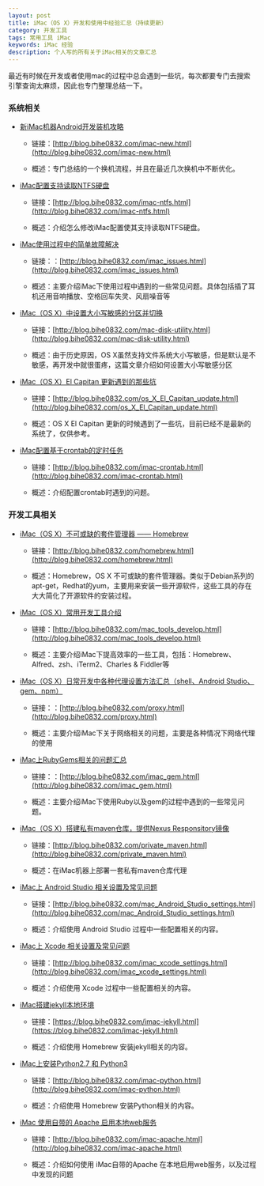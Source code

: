 ```yaml
---
layout: post
title: iMac（OS X）开发和使用中经验汇总（持续更新）
category: 开发工具
tags: 常用工具 iMac
keywords: iMac 经验 
description: 个人写的所有关于iMac相关的文章汇总
---
```


最近有时候在开发或者使用mac的过程中总会遇到一些坑，每次都要专门去搜索引擎查询太麻烦，因此也专门整理总结一下。

### 系统相关

- [新iMac机器Android开发装机攻略](http://blog.bihe0832.com/imac-new.html)

	- 链接：[http://blog.bihe0832.com/imac-new.html](http://blog.bihe0832.com/imac-new.html)
		
	- 概述：专门总结的一个换机流程，并且在最近几次换机中不断优化。

- [iMac配置支持读取NTFS硬盘](http://blog.bihe0832.com/imac-ntfs.html)
	
	- 链接：[http://blog.bihe0832.com/imac-ntfs.html](http://blog.bihe0832.com/imac-ntfs.html)
		
	- 概述：介绍怎么修改iMac配置使其支持读取NTFS硬盘。
	
- [iMac使用过程中的简单故障解决](http://blog.bihe0832.com/imac_issues.html)

	- 链接：：[http://blog.bihe0832.com/imac_issues.html](http://blog.bihe0832.com/imac_issues.html)
	
	- 概述：主要介绍iMac下使用过程中遇到的一些常见问题。具体包括插了耳机还用音响播放、空格回车失灵、风扇噪音等

- [iMac（OS X）中设置大小写敏感的分区并切换](http://blog.bihe0832.com/mac-disk-utility.html)

	- 链接：[http://blog.bihe0832.com/mac-disk-utility.html](http://blog.bihe0832.com/mac-disk-utility.html)
	
	- 概述：由于历史原因，OS X虽然支持文件系统大小写敏感，但是默认是不敏感，再开发中就很蛋疼，这篇文章介绍如何设置大小写敏感分区

- [iMac（OS X）El Capitan 更新遇到的那些坑](http://blog.bihe0832.com/os_X_El_Capitan_update.html)
	
	- 链接：[http://blog.bihe0832.com/os_X_El_Capitan_update.html](http://blog.bihe0832.com/os_X_El_Capitan_update.html)
		
	- 概述：OS X El Capitan 更新的时候遇到了一些坑，目前已经不是最新的系统了，仅供参考。

- [iMac配置基于crontab的定时任务](http://blog.bihe0832.com/imac-crontab.html)

	- 链接：[http://blog.bihe0832.com/imac-crontab.html](http://blog.bihe0832.com/imac-crontab.html)
		
	- 概述：介绍配置crontab时遇到的问题。

### 开发工具相关

- [iMac（OS X）不可或缺的套件管理器 —— Homebrew](http://blog.bihe0832.com/homebrew.html)
	
	- 链接：[http://blog.bihe0832.com/homebrew.html](http://blog.bihe0832.com/homebrew.html)
	
	- 概述：Homebrew，OS X 不可或缺的套件管理器。类似于Debian系列的apt-get，Redhat的yum，主要用来安装一些开源软件，这些工具的存在大大简化了开源软件的安装过程。

- [iMac（OS X）常用开发工具介绍](http://blog.bihe0832.com/mac_tools_develop.html)

	- 链接：[http://blog.bihe0832.com/mac_tools_develop.html](http://blog.bihe0832.com/mac_tools_develop.html)
	
	- 概述：主要介绍iMac下提高效率的一些工具，包括：Homebrew、Alfred、zsh、iTerm2、Charles & Fiddler等
	
- [iMac（OS X）日常开发中各种代理设置方法汇总（shell、Android Studio、gem、npm）](http://blog.bihe0832.com/proxy.html)
	
	- 链接：：[http://blog.bihe0832.com/proxy.html](http://blog.bihe0832.com/proxy.html)
	
	- 概述：主要介绍iMac下关于网络相关的问题，主要是各种情况下网络代理的使用

- [iMac上RubyGems相关的问题汇总](http://blog.bihe0832.com/imac_gem.html)

	- 链接：：[http://blog.bihe0832.com/imac_gem.html](http://blog.bihe0832.com/imac_gem.html)
	
	- 概述：主要介绍iMac下使用Ruby以及gem的过程中遇到的一些常见问题。

- [iMac（OS X）搭建私有maven仓库，提供Nexus Responsitory镜像](http://blog.bihe0832.com/private_maven.html)
	
	- 链接：[http://blog.bihe0832.com/private_maven.html](http://blog.bihe0832.com/private_maven.html)
	
	- 概述：在iMac机器上部署一套私有maven仓库代理

- [iMac上 Android Studio 相关设置及常见问题](http://blog.bihe0832.com/mac_Android_Studio_settings.html)
	
	- 链接：[http://blog.bihe0832.com/mac_Android_Studio_settings.html](http://blog.bihe0832.com/mac_Android_Studio_settings.html)
		
	- 概述：介绍使用 Android Studio 过程中一些配置相关的内容。


- [iMac上 Xcode 相关设置及常见问题](http://blog.bihe0832.com/imac_xcode_settings.html)
	
	- 链接：[http://blog.bihe0832.com/imac_xcode_settings.html](http://blog.bihe0832.com/imac_xcode_settings.html)
		
	- 概述：介绍使用 Xcode 过程中一些配置相关的内容。

- [iMac搭建jekyll本地环境](https://blog.bihe0832.com/imac-jekyll.html)
	
	- 链接：[https://blog.bihe0832.com/imac-jekyll.html](https://blog.bihe0832.com/imac-jekyll.html)
		
	- 概述：介绍使用 Homebrew 安装jekyll相关的内容。

- [iMac上安装Python2.7 和 Python3](http://blog.bihe0832.com/imac-python.html)
	
	- 链接：[http://blog.bihe0832.com/imac-python.html](http://blog.bihe0832.com/imac-python.html)
		
	- 概述：介绍使用 Homebrew 安装Python相关的内容。

- [iMac 使用自带的 Apache 启用本地web服务](http://blog.bihe0832.com/imac-apache.html)
	
	- 链接：[http://blog.bihe0832.com/imac-apache.html](http://blog.bihe0832.com/imac-apache.html)
		
	- 概述：介绍如何使用 iMac自带的Apache 在本地启用web服务，以及过程中发现的问题